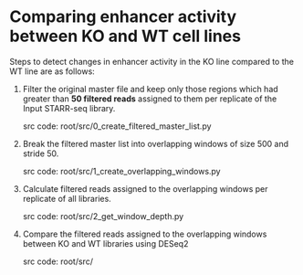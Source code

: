 # Comparing enhancer activity between KO and WT cell lines
Steps to detect changes in enhancer activity in the KO line compared to the WT line are as follows:

1. Filter the original master file and keep only those regions which had greater than **50 filtered reads** assigned to them per replicate of the Input STARR-seq library.
    
    src code: root/src/0_create_filtered_master_list.py

2. Break the filtered master list into overlapping windows of size 500 and stride 50.

    src code: root/src/1_create_overlapping_windows.py

3. Calculate filtered reads assigned to the overlapping windows per replicate of all libraries.

    src code: root/src/2_get_window_depth.py

4. Compare the filtered reads assigned to the overlapping windows between KO and WT libraries using DESeq2

    src code: root/src/
